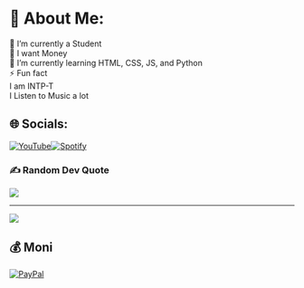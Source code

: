 # 💫 About Me:
🔭 I’m currently a Student<br>🤝 I want Money<br>🌱 I’m currently learning HTML, CSS, JS, and Python<br>⚡ Fun fact <br>I am INTP-T<br> I Listen to Music a lot<br>


## 🌐 Socials:
[![YouTube](https://img.shields.io/badge/YouTube-%23FF0000.svg?logo=YouTube&logoColor=white)](https://youtube.com/@@mizuki6360)[![Spotify](https://img.shields.io/badge/Spotify-1ED760?style=for-the-badge&logo=spotify&logoColor=white)](open.spotify.com/user/31ku7awsuun6j4yerwugi6ztlqmy)

### ✍️ Random Dev Quote
![](https://quotes-github-readme.vercel.app/api?type=horizontal&theme=tokyonight)

---
[![](https://visitcount.itsvg.in/api?id=Mizuukiii&icon=0&color=0)](https://visitcount.itsvg.in)

  ## 💰 Moni
  [![PayPal](https://img.shields.io/badge/PayPal-00457C?style=for-the-badge&logo=paypal&logoColor=white)](https://paypal.me/Saneon27) 
